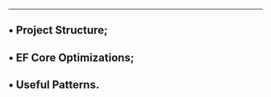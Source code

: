 -------------------------------
• Project Structure;
-------------------------------
• EF Core Optimizations;
-----------------------------
• Useful Patterns.
------------------------------
